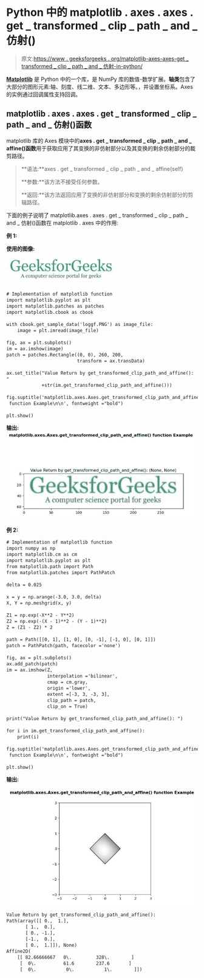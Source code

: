 # Python 中的 matplotlib . axes . axes . get _ transformed _ clip _ path _ and _ 仿射()

> 原文:[https://www . geeksforgeeks . org/matplotlib-axes-axes-get _ transformed _ clip _ path _ and _ 仿射-in-python/](https://www.geeksforgeeks.org/matplotlib-axes-axes-get_transformed_clip_path_and_affine-in-python/)

**[Matplotlib](https://www.geeksforgeeks.org/python-introduction-matplotlib/)** 是 Python 中的一个库，是 NumPy 库的数值-数学扩展。**轴类**包含了大部分的图形元素:轴、刻度、线二维、文本、多边形等。，并设置坐标系。Axes 的实例通过回调属性支持回调。

## matplotlib . axes . axes . get _ transformed _ clip _ path _ and _ 仿射()函数

matplotlib 库的 Axes 模块中的**axes . get _ transformed _ clip _ path _ and _ affine()函数**用于获取应用了其变换的非仿射部分以及其变换的剩余仿射部分的裁剪路径。

> **语法:**axes . get _ transformed _ clip _ path _ and _ affine(self)
> 
> **参数:**该方法不接受任何参数。
> 
> **返回:**该方法返回应用了变换的非仿射部分和变换的剩余仿射部分的剪辑路径。

下面的例子说明了 matplotlib.axes . axes . get _ transformed _ clip _ path _ and _ 仿射()函数在 matplotlib . axes 中的作用:

**例 1:**

**使用的图像:**

![geek-12](img/d2c81bfaea50c705888549c86e23cf3e.png)

```
# Implementation of matplotlib function
import matplotlib.pyplot as plt
import matplotlib.patches as patches
import matplotlib.cbook as cbook

with cbook.get_sample_data('loggf.PNG') as image_file:
    image = plt.imread(image_file)

fig, ax = plt.subplots()
im = ax.imshow(image)
patch = patches.Rectangle((0, 0), 260, 200, 
                          transform = ax.transData)

ax.set_title("Value Return by get_transformed_clip_path_and_affine(): "
             +str(im.get_transformed_clip_path_and_affine()))

fig.suptitle('matplotlib.axes.Axes.get_transformed_clip_path_and_affine()\
 function Example\n\n', fontweight ="bold")

plt.show()
```

**输出:**
![](img/a11b4a2e61a34e33d4785e781e1a4a75.png)

**例 2:**

```
# Implementation of matplotlib function
import numpy as np
import matplotlib.cm as cm
import matplotlib.pyplot as plt
from matplotlib.path import Path
from matplotlib.patches import PathPatch

delta = 0.025

x = y = np.arange(-3.0, 3.0, delta)
X, Y = np.meshgrid(x, y)

Z1 = np.exp(-X**2 - Y**2)
Z2 = np.exp(-(X - 1)**2 - (Y - 1)**2)
Z = (Z1 - Z2) * 2

path = Path([[0, 1], [1, 0], [0, -1], [-1, 0], [0, 1]])
patch = PathPatch(path, facecolor ='none')

fig, ax = plt.subplots()
ax.add_patch(patch)
im = ax.imshow(Z,
               interpolation ='bilinear', 
               cmap = cm.gray,
               origin ='lower',
               extent =[-3, 3, -3, 3],
               clip_path = patch,
               clip_on = True)

print("Value Return by get_transformed_clip_path_and_affine(): ")

for i in im.get_transformed_clip_path_and_affine():
    print(i)

fig.suptitle('matplotlib.axes.Axes.get_transformed_clip_path_and_affine()\
 function Example\n\n', fontweight ="bold")

plt.show()
```

**输出:**

![](img/0e9de8600278505df464d2a4b43e6926.png)

```
Value Return by get_transformed_clip_path_and_affine(): 
Path(array([[ 0.,  1.],
       [ 1.,  0.],
       [ 0., -1.],
       [-1.,  0.],
       [ 0.,  1.]]), None)
Affine2D(
    [[ 82.66666667   0\.         328\.        ]
     [  0\.          61.6        237.6       ]
     [  0\.           0\.           1\.        ]])

```